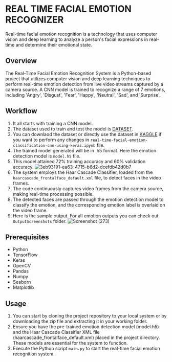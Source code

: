 # REAL TIME FACIAL EMOTION RECOGNIZER
Real-time facial emotion recognition is a technology that uses computer vision and deep learning to analyze a person's facial expressions in real-time and determine their emotional state. 
## Overview
The Real-Time Facial Emotion Recognition System is a Python-based project that utilizes computer vision and deep learning techniques to perform real-time emotion detection from live video streams captured by a camera source. A CNN model is trained to recognize a range of 7 emotions, including 'Angry', 'Disgust', 'Fear', 'Happy', 'Neutral', 'Sad', and 'Surprise'. 
## Workflow
1. It all starts with training a CNN model.
2. The dataset used to train and test the model is [DATASET](https://www.kaggle.com/datasets/jonathanoheix/face-expression-recognition-dataset "DATASET").
3. You can downlaod the dataset or directly use the dataset in [KAGGLE](https://kaggle.com) if you want to perform any changes in `real-time-facial-emotion-classification-cnn-using-keras.ipynb` file. 
4. The trained model generated will be in .h5 format. Here the emotion detection model is `model.h5` file.
5. This model attained 72% training accuracy and 60% validation accuracy. 
   ![3eb93191-ea63-4715-b6d2-dcefdb42d0b7](https://github.com/SHAIK-AFSANA/facialemotionrecognizerinrealtime/assets/146961917/5b9e98a5-3d37-42a8-8d47-5fc4c9060f63)
6. The system employs the Haar Cascade Classifier, loaded from the `haarcascade_frontalface_default.xml` file, to detect faces in the video frames.
7. The code continuously captures video frames from the camera source, making real-time processing possible.
8. The detected faces are passed through the emotion detection model to classify the emotion, and the corresponding emotion label is overlaid on the video frame.
9. Here is the sample output. For all emotion outputs you can check out `OutputScreenshots` folder. 
![Screenshot (273)](https://github.com/SHAIK-AFSANA/facialemotionrecognizerinrealtime/assets/146961917/6b473e7a-a0b1-4875-afed-8f3dc24b54b9)

## Prerequisites
* Python
* TensorFlow
* Keras
* OpenCV
* Pandas
* Numpy
* Seaborn
* Matplotlib
## Usage
1. You can start by cloning the project repository to your local system or by downloading the zip file and extracting it in your working folder.
2. Ensure you have the pre-trained emotion detection model (model.h5) and the Haar Cascade Classifier XML file (haarcascade_frontalface_default.xml) placed in the project directory. These models are essential for the system to function.
3. Execute the Python script `main.py` to start the real-time facial emotion recognition system. 
